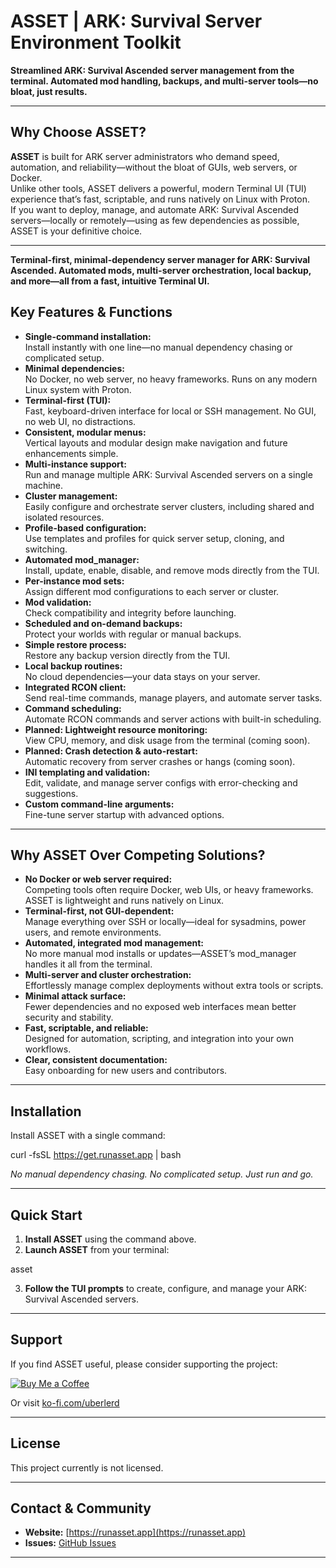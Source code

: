 # ASSET | ARK: Survival Server Environment Toolkit

**Streamlined ARK: Survival Ascended server management from the terminal. Automated mod handling, backups, and multi-server tools—no bloat, just results.**

---

## Why Choose ASSET?

**ASSET** is built for ARK server administrators who demand speed, automation, and reliability—without the bloat of GUIs, web servers, or Docker.  
Unlike other tools, ASSET delivers a powerful, modern Terminal UI (TUI) experience that’s fast, scriptable, and runs natively on Linux with Proton.  
If you want to deploy, manage, and automate ARK: Survival Ascended servers—locally or remotely—using as few dependencies as possible, ASSET is your definitive choice.

---

**Terminal-first, minimal-dependency server manager for ARK: Survival Ascended. Automated mods, multi-server orchestration, local backup, and more—all from a fast, intuitive Terminal UI.**

## Key Features & Functions

- **Single-command installation:**  
  Install instantly with one line—no manual dependency chasing or complicated setup.
- **Minimal dependencies:**  
  No Docker, no web server, no heavy frameworks. Runs on any modern Linux system with Proton.
- **Terminal-first (TUI):**  
  Fast, keyboard-driven interface for local or SSH management. No GUI, no web UI, no distractions.
- **Consistent, modular menus:**  
  Vertical layouts and modular design make navigation and future enhancements simple.
- **Multi-instance support:**  
  Run and manage multiple ARK: Survival Ascended servers on a single machine.
- **Cluster management:**  
  Easily configure and orchestrate server clusters, including shared and isolated resources.
- **Profile-based configuration:**  
  Use templates and profiles for quick server setup, cloning, and switching.
- **Automated mod_manager:**  
  Install, update, enable, disable, and remove mods directly from the TUI.
- **Per-instance mod sets:**  
  Assign different mod configurations to each server or cluster.
- **Mod validation:**  
  Check compatibility and integrity before launching.
- **Scheduled and on-demand backups:**  
  Protect your worlds with regular or manual backups.
- **Simple restore process:**  
  Restore any backup version directly from the TUI.
- **Local backup routines:**  
  No cloud dependencies—your data stays on your server.
- **Integrated RCON client:**  
  Send real-time commands, manage players, and automate server tasks.
- **Command scheduling:**  
  Automate RCON commands and server actions with built-in scheduling.
- **Planned: Lightweight resource monitoring:**  
  View CPU, memory, and disk usage from the terminal (coming soon).
- **Planned: Crash detection & auto-restart:**  
  Automatic recovery from server crashes or hangs (coming soon).
- **INI templating and validation:**  
  Edit, validate, and manage server configs with error-checking and suggestions.
- **Custom command-line arguments:**  
  Fine-tune server startup with advanced options.

---

## Why ASSET Over Competing Solutions?

- **No Docker or web server required:**  
  Competing tools often require Docker, web UIs, or heavy frameworks. ASSET is lightweight and runs natively on Linux.
- **Terminal-first, not GUI-dependent:**  
  Manage everything over SSH or locally—ideal for sysadmins, power users, and remote environments.
- **Automated, integrated mod management:**  
  No more manual mod installs or updates—ASSET’s mod_manager handles it all from the terminal.
- **Multi-server and cluster orchestration:**  
  Effortlessly manage complex deployments without extra tools or scripts.
- **Minimal attack surface:**  
  Fewer dependencies and no exposed web interfaces mean better security and stability.
- **Fast, scriptable, and reliable:**  
  Designed for automation, scripting, and integration into your own workflows.
- **Clear, consistent documentation:**  
  Easy onboarding for new users and contributors.

---

## Installation

Install ASSET with a single command:

curl -fsSL https://get.runasset.app | bash

*No manual dependency chasing. No complicated setup. Just run and go.*

---

## Quick Start

1. **Install ASSET** using the command above.
2. **Launch ASSET** from your terminal:

asset

3. **Follow the TUI prompts** to create, configure, and manage your ARK: Survival Ascended servers.

---

## Support

If you find ASSET useful, please consider supporting the project:

[![Buy Me a Coffee](https://img.shields.io/badge/Buy%20me%20a%20coffee-Ko--fi-29abe0?logo=ko-fi&logoColor=white)](https://ko-fi.com/uberlerd)

Or visit [ko-fi.com/uberlerd](https://ko-fi.com/uberlerd)

---

## License

This project currently is not licensed.

---

## Contact & Community

- **Website:** [https://runasset.app](https://runasset.app)
- **Issues:** [GitHub Issues](https://github.com/yourusername/asset/issues)

---

